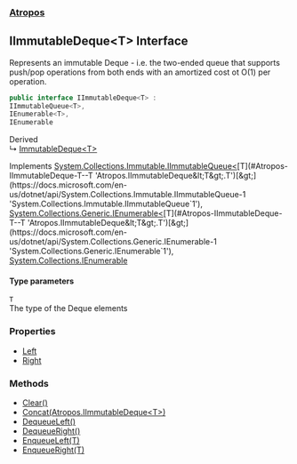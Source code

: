### [Atropos](./Atropos.md 'Atropos')
## IImmutableDeque&lt;T&gt; Interface
Represents an immutable Deque - i.e. the two-ended queue that supports push/pop operations from both ends with an amortized cost ot O(1) per operation.  
```csharp
public interface IImmutableDeque<T> :
IImmutableQueue<T>,
IEnumerable<T>,
IEnumerable
```
Derived  
&#8627; [ImmutableDeque&lt;T&gt;](./ImmutableDeque-T-.md 'Atropos.ImmutableDeque&lt;T&gt;')  

Implements [System.Collections.Immutable.IImmutableQueue&lt;](https://docs.microsoft.com/en-us/dotnet/api/System.Collections.Immutable.IImmutableQueue-1 'System.Collections.Immutable.IImmutableQueue`1')[T](#Atropos-IImmutableDeque-T--T 'Atropos.IImmutableDeque&lt;T&gt;.T')[&gt;](https://docs.microsoft.com/en-us/dotnet/api/System.Collections.Immutable.IImmutableQueue-1 'System.Collections.Immutable.IImmutableQueue`1'), [System.Collections.Generic.IEnumerable&lt;](https://docs.microsoft.com/en-us/dotnet/api/System.Collections.Generic.IEnumerable-1 'System.Collections.Generic.IEnumerable`1')[T](#Atropos-IImmutableDeque-T--T 'Atropos.IImmutableDeque&lt;T&gt;.T')[&gt;](https://docs.microsoft.com/en-us/dotnet/api/System.Collections.Generic.IEnumerable-1 'System.Collections.Generic.IEnumerable`1'), [System.Collections.IEnumerable](https://docs.microsoft.com/en-us/dotnet/api/System.Collections.IEnumerable 'System.Collections.IEnumerable')  
#### Type parameters
<a name='Atropos-IImmutableDeque-T--T'></a>
`T`  
The type of the Deque elements  
  
### Properties
- [Left](./IImmutableDeque-T--Left.md 'Atropos.IImmutableDeque&lt;T&gt;.Left')
- [Right](./IImmutableDeque-T--Right.md 'Atropos.IImmutableDeque&lt;T&gt;.Right')
### Methods
- [Clear()](./IImmutableDeque-T--Clear().md 'Atropos.IImmutableDeque&lt;T&gt;.Clear()')
- [Concat(Atropos.IImmutableDeque&lt;T&gt;)](./IImmutableDeque-T--Concat(IImmutableDeque-T-).md 'Atropos.IImmutableDeque&lt;T&gt;.Concat(Atropos.IImmutableDeque&lt;T&gt;)')
- [DequeueLeft()](./IImmutableDeque-T--DequeueLeft().md 'Atropos.IImmutableDeque&lt;T&gt;.DequeueLeft()')
- [DequeueRight()](./IImmutableDeque-T--DequeueRight().md 'Atropos.IImmutableDeque&lt;T&gt;.DequeueRight()')
- [EnqueueLeft(T)](./IImmutableDeque-T--EnqueueLeft(T).md 'Atropos.IImmutableDeque&lt;T&gt;.EnqueueLeft(T)')
- [EnqueueRight(T)](./IImmutableDeque-T--EnqueueRight(T).md 'Atropos.IImmutableDeque&lt;T&gt;.EnqueueRight(T)')
